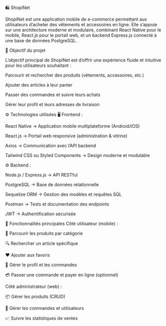 🛍️ ShopiNet

ShopiNet est une application mobile de e-commerce permettant aux utilisateurs d’acheter des vêtements et accessoires en ligne.
Elle s’appuie sur une architecture moderne et modulaire, combinant React Native pour le mobile, React.js pour le portail web, et un backend Express.js connecté à une base de données PostgreSQL.

🚀 Objectif du projet

L’objectif principal de ShopiNet est d’offrir une expérience fluide et intuitive pour les utilisateurs souhaitant :

Parcourir et rechercher des produits (vêtements, accessoires, etc.)

Ajouter des articles à leur panier

Passer des commandes et suivre leurs achats

Gérer leur profil et leurs adresses de livraison

⚙️ Technologies utilisées
🖥️ Frontend :

React Native → Application mobile multiplateforme (Android/iOS)

React.js → Portail web responsive (administration & vitrine)

Axios → Communication avec l’API backend

Tailwind CSS ou Styled Components → Design moderne et modulable

⚙️ Backend :

Node.js / Express.js → API RESTful

PostgreSQL → Base de données relationnelle

Sequelize ORM → Gestion des modèles et requêtes SQL

Postman → Tests et documentation des endpoints

JWT → Authentification sécurisée

📱 Fonctionnalités principales
Côté utilisateur (mobile) :

🛒 Parcourir les produits par catégorie

🔍 Rechercher un article spécifique

❤️ Ajouter aux favoris

👤 Gérer le profil et les commandes

💳 Passer une commande et payer en ligne (optionnel)

Côté administrateur (web) :

📦 Gérer les produits (CRUD)

🧾 Gérer les commandes et utilisateurs

📈 Suivre les statistiques de ventes
